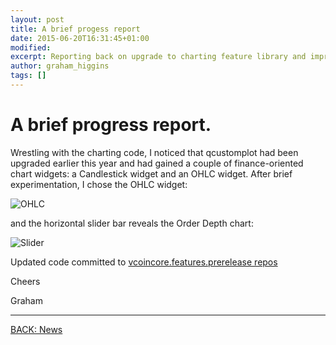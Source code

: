 ```yaml
---
layout: post
title: A brief progess report
date: 2015-06-20T16:31:45+01:00
modified:
excerpt: Reporting back on upgrade to charting feature library and improved appearance.
author: graham_higgins
tags: []
---
```


# A brief progress report.

Wrestling with the charting code, I noticed that qcustomplot had been upgraded earlier this year and had gained a couple of finance-oriented chart widgets: a Candlestick widget and an OHLC widget. After brief experimentation, I chose the OHLC widget:

![OHLC](http://i.imgur.com/BFWvFx2.png)

and the horizontal slider bar reveals the Order Depth chart:

![Slider](http://i.imgur.com/AAaz2f5.png)

Updated code committed to [vcoincore.features.prerelease repos](https://github.com/gjhiggins/vcoincore/tree/vcoin.feature.prerelease)

Cheers

Graham

---

<div><a markdown="0" href="{{ site.url }}/news" class="btn">BACK: News</a></div>